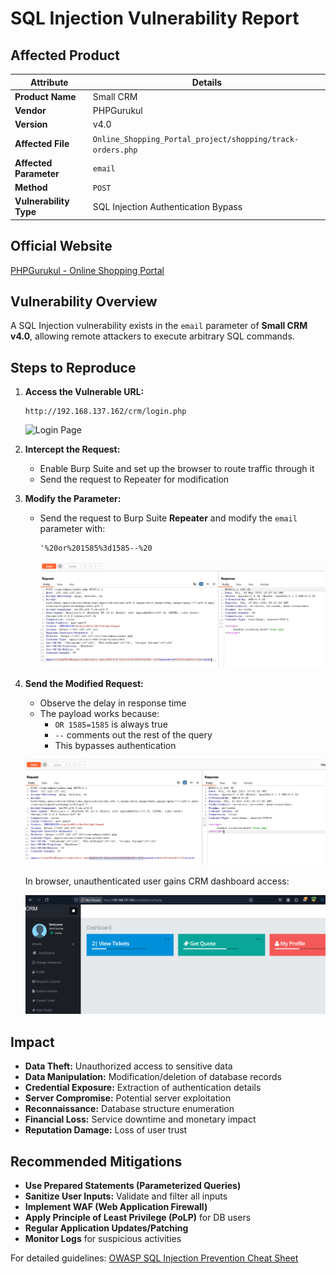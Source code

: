 # SQL Injection Vulnerability Report

## Affected Product

| **Attribute**         | **Details**                                                                 |
|-----------------------|-----------------------------------------------------------------------------|
| **Product Name**      | Small CRM                                                                   |
| **Vendor**            | PHPGurukul                                                                  |
| **Version**           | v4.0                                                                        |
| **Affected File**     | `Online_Shopping_Portal_project/shopping/track-orders.php`                  |
| **Affected Parameter**| `email`                                                                     |
| **Method**            | `POST`                                                                      |
| **Vulnerability Type**| SQL Injection Authentication Bypass                                         |

## Official Website

[PHPGurukul - Online Shopping Portal](https://phpgurukul.com/small-crm-php/)

## Vulnerability Overview

A SQL Injection vulnerability exists in the `email` parameter of **Small CRM v4.0**, allowing remote attackers to execute arbitrary SQL commands.

## Steps to Reproduce

1. **Access the Vulnerable URL:**
    ```
    http://192.168.137.162/crm/login.php
    ```
    ![Login Page](![loginURL](https://github.com/Ant1sec-ops/Small-CRM-SQL-Injection/blob/main/loginURL.png)
)

2. **Intercept the Request:**
   - Enable Burp Suite and set up the browser to route traffic through it
   - Send the request to Repeater for modification

3. **Modify the Parameter:**
   - Send the request to Burp Suite **Repeater** and modify the `email` parameter with:
     ```
     '%20or%201585%3d1585--%20
     ```
     ![Burp Repeater Modification](https://github.com/Ant1sec-ops/Small-CRM-SQL-Injection/blob/main/Payload.png)

4. **Send the Modified Request:**
   - Observe the delay in response time
   - The payload works because:
     - `OR 1585=1585` is always true
     - `--` comments out the rest of the query
     - This bypasses authentication

   ![Successful Exploit](https://github.com/Ant1sec-ops/Small-CRM-SQL-Injection/blob/main/Burp%20response.png)

   In browser, unauthenticated user gains CRM dashboard access:
   
   ![Dashboard Access](https://github.com/Ant1sec-ops/Small-CRM-SQL-Injection/blob/main/user%20dashboard.png)

## Impact

- **Data Theft:** Unauthorized access to sensitive data
- **Data Manipulation:** Modification/deletion of database records  
- **Credential Exposure:** Extraction of authentication details
- **Server Compromise:** Potential server exploitation
- **Reconnaissance:** Database structure enumeration
- **Financial Loss:** Service downtime and monetary impact  
- **Reputation Damage:** Loss of user trust

## Recommended Mitigations

- **Use Prepared Statements (Parameterized Queries)**
- **Sanitize User Inputs:** Validate and filter all inputs
- **Implement WAF (Web Application Firewall)**
- **Apply Principle of Least Privilege (PoLP)** for DB users
- **Regular Application Updates/Patching**  
- **Monitor Logs** for suspicious activities

For detailed guidelines: [OWASP SQL Injection Prevention Cheat Sheet](https://cheatsheetseries.owasp.org/cheatsheets/SQL_Injection_Prevention_Cheat_Sheet.html)
